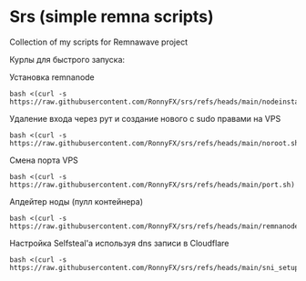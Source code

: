 # Srs (simple remna scripts)
Collection of my scripts for Remnawave project 

Курлы для быстрого запуска:

Установка remnanode
```
bash <(curl -s https://raw.githubusercontent.com/RonnyFX/srs/refs/heads/main/nodeinstall.sh)
```
Удаление входа через рут и создание нового с sudo правами на VPS 
```
bash <(curl -s https://raw.githubusercontent.com/RonnyFX/srs/refs/heads/main/noroot.sh)
```
Смена порта VPS
```
bash <(curl -s https://raw.githubusercontent.com/RonnyFX/srs/refs/heads/main/port.sh)
```
Апдейтер ноды (пулл контейнера)
```
bash <(curl -s https://raw.githubusercontent.com/RonnyFX/srs/refs/heads/main/remnanode_updater.sh)
```
Настройка Selfsteal'a используя dns записи в Cloudflare
```
bash <(curl -s https://raw.githubusercontent.com/RonnyFX/srs/refs/heads/main/sni_setup.sh)
```

